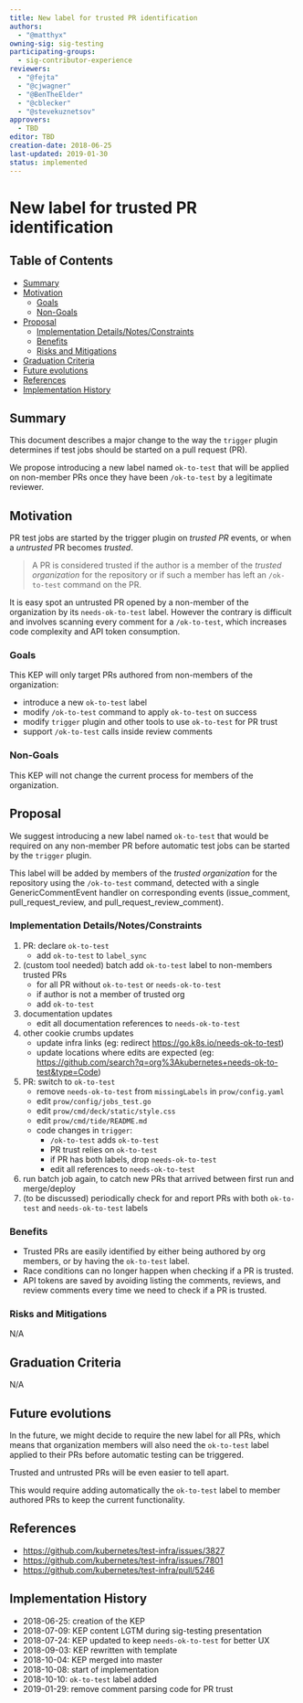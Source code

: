 ```yaml
---
title: New label for trusted PR identification
authors:
  - "@matthyx"
owning-sig: sig-testing
participating-groups:
  - sig-contributor-experience
reviewers:
  - "@fejta"
  - "@cjwagner"
  - "@BenTheElder"
  - "@cblecker"
  - "@stevekuznetsov"
approvers:
  - TBD
editor: TBD
creation-date: 2018-06-25
last-updated: 2019-01-30
status: implemented
---
```


# New label for trusted PR identification

## Table of Contents

<!-- toc -->
- [Summary](#summary)
- [Motivation](#motivation)
  - [Goals](#goals)
  - [Non-Goals](#non-goals)
- [Proposal](#proposal)
  - [Implementation Details/Notes/Constraints](#implementation-detailsnotesconstraints)
  - [Benefits](#benefits)
  - [Risks and Mitigations](#risks-and-mitigations)
- [Graduation Criteria](#graduation-criteria)
- [Future evolutions](#future-evolutions)
- [References](#references)
- [Implementation History](#implementation-history)
<!-- /toc -->

## Summary

This document describes a major change to the way the `trigger` plugin determines if test jobs should be started on a pull request (PR).

We propose introducing a new label named `ok-to-test` that will be applied on non-member PRs once they have been `/ok-to-test` by a legitimate reviewer.

## Motivation

PR test jobs are started by the trigger plugin on *trusted PR* events, or when a *untrusted* PR becomes *trusted*.
> A PR is considered trusted if the author is a member of the *trusted organization* for the repository or if such a member has left an `/ok-to-test` command on the PR.

It is easy spot an untrusted PR opened by a non-member of the organization by its `needs-ok-to-test` label. However the contrary is difficult and involves scanning every comment for a `/ok-to-test`, which increases code complexity and API token consumption.

### Goals

This KEP will only target PRs authored from non-members of the organization:

* introduce a new `ok-to-test` label
* modify `/ok-to-test` command to apply `ok-to-test` on success
* modify `trigger` plugin and other tools to use `ok-to-test` for PR trust
* support `/ok-to-test` calls inside review comments

### Non-Goals

This KEP will not change the current process for members of the organization.

## Proposal

We suggest introducing a new label named `ok-to-test` that would be required on any non-member PR before automatic test jobs can be started by the `trigger` plugin.

This label will be added by members of the *trusted organization* for the repository using the `/ok-to-test` command, detected with a single GenericCommentEvent handler on corresponding events (issue_comment, pull_request_review, and pull_request_review_comment).

### Implementation Details/Notes/Constraints

1. PR: declare `ok-to-test`
   * add `ok-to-test` to `label_sync`
1. (custom tool needed) batch add `ok-to-test` label to non-members trusted PRs
   * for all PR without `ok-to-test` or `needs-ok-to-test`
   * if author is not a member of trusted org
   * add `ok-to-test`
1. documentation updates
   * edit all documentation references to `needs-ok-to-test`
1. other cookie crumbs updates
   * update infra links (eg: redirect https://go.k8s.io/needs-ok-to-test)
   * update locations where edits are expected (eg: https://github.com/search?q=org%3Akubernetes+needs-ok-to-test&type=Code)
1. PR: switch to `ok-to-test`
   * remove `needs-ok-to-test` from `missingLabels` in `prow/config.yaml`
   * edit `prow/config/jobs_test.go`
   * edit `prow/cmd/deck/static/style.css`
   * edit `prow/cmd/tide/README.md`
   * code changes in `trigger`:
      * `/ok-to-test` adds `ok-to-test`
      * PR trust relies on `ok-to-test`
      * if PR has both labels, drop `needs-ok-to-test`
      * edit all references to `needs-ok-to-test`
1. run batch job again, to catch new PRs that arrived between first run and merge/deploy
1. (to be discussed) periodically check for and report PRs with both `ok-to-test` and `needs-ok-to-test` labels

### Benefits

* Trusted PRs are easily identified by either being authored by org members, or by having the `ok-to-test` label.
* Race conditions can no longer happen when checking if a PR is trusted.
* API tokens are saved by avoiding listing the comments, reviews, and review comments every time we need to check if a PR is trusted.

### Risks and Mitigations

N/A

## Graduation Criteria

N/A

## Future evolutions

In the future, we might decide to require the new label for all PRs, which means that organization members will also need the `ok-to-test` label applied to their PRs before automatic testing can be triggered.

Trusted and untrusted PRs will be even easier to tell apart.

This would require adding automatically the `ok-to-test` label to member authored PRs to keep the current functionality.

## References

* https://github.com/kubernetes/test-infra/issues/3827
* https://github.com/kubernetes/test-infra/issues/7801
* https://github.com/kubernetes/test-infra/pull/5246

## Implementation History

* 2018-06-25: creation of the KEP
* 2018-07-09: KEP content LGTM during sig-testing presentation
* 2018-07-24: KEP updated to keep `needs-ok-to-test` for better UX
* 2018-09-03: KEP rewritten with template
* 2018-10-04: KEP merged into master
* 2018-10-08: start of implementation
* 2018-10-10: `ok-to-test` label added
* 2019-01-29: remove comment parsing code for PR trust
